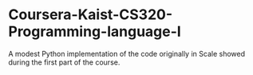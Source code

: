 # Coursera-Kaist-CS320-Programming-language-I
A modest Python implementation of the code originally in Scale showed during the first part of the course.
